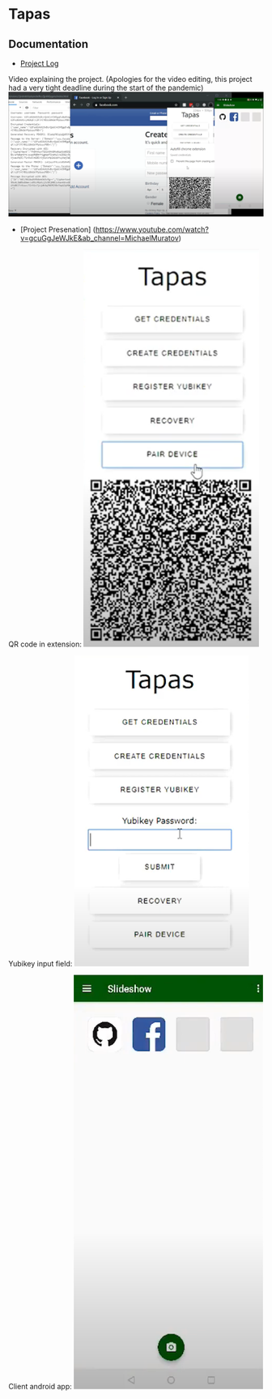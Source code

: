 # Tapas

## Documentation

- [Project Log](https://docs.google.com/document/d/1p957Bv3wmArtIz1-qx4JOABPMhjp733YyJmveuYBf0k/edit?usp=sharing)


Video explaining the project. (Apologies for the video editing, this project had a very tight deadline during the start of the pandemic)
![Image of QR code in extension](images/youtube.png)
- [Project Presenation] (https://www.youtube.com/watch?v=gcuGgJeWJkE&ab_channel=MichaelMuratov)

QR code in extension:
![Image of QR code in extension](images/QR.png)

Yubikey input field:
![Image of yubikey input field](images/yubikey.png)

Client android app:
![Image of the client application](images/app.png)